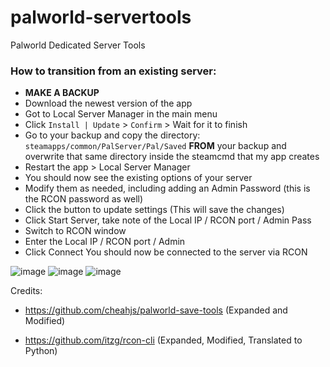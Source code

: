 # palworld-servertools
Palworld Dedicated Server Tools

### How to transition from an existing server:
- **MAKE A BACKUP**
- Download the newest version of the app
- Got to Local Server Manager in the main menu
- Click `Install | Update` > `Confirm` > Wait for it to finish
- Go to your backup and copy the directory:
`steamapps/common/PalServer/Pal/Saved` **FROM** your backup and overwrite that same directory inside the steamcmd that my app creates
- Restart the app > Local Server Manager
- You should now see the existing options of your server
- Modify them as needed, including adding an Admin Password (this is the RCON password as well)
- Click the button to update settings (This will save the changes)
- Click Start Server, take note of the Local IP / RCON port / Admin Pass
- Switch to RCON window
- Enter the Local IP / RCON port / Admin
- Click Connect
You should now be connected to the server via RCON

![image](https://github.com/Lukium/palworld-servertools/assets/99280463/75f144d2-e3d7-413b-a357-c25e38488421)
![image](https://github.com/Lukium/palworld-servertools/assets/99280463/502ebcde-422b-444b-8574-d360b5e3c577)
![image](https://github.com/Lukium/palworld-servertools/assets/99280463/be2c08c7-6c8c-4324-97fc-30732157f893)

Credits:

- https://github.com/cheahjs/palworld-save-tools (Expanded and Modified)

- https://github.com/itzg/rcon-cli (Expanded, Modified, Translated to Python)
